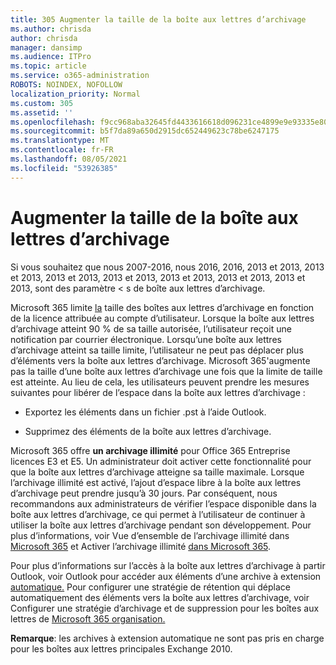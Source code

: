 ```yaml
---
title: 305 Augmenter la taille de la boîte aux lettres d’archivage
ms.author: chrisda
author: chrisda
manager: dansimp
ms.audience: ITPro
ms.topic: article
ms.service: o365-administration
ROBOTS: NOINDEX, NOFOLLOW
localization_priority: Normal
ms.custom: 305
ms.assetid: ''
ms.openlocfilehash: f9cc968aba32645fd4433616618d096231ce4899e9e93335e802af5c05524a79
ms.sourcegitcommit: b5f7da89a650d2915dc652449623c78be6247175
ms.translationtype: MT
ms.contentlocale: fr-FR
ms.lasthandoff: 08/05/2021
ms.locfileid: "53926385"
---
```

# <a name="increase-the-archive-mailbox-size"></a>Augmenter la taille de la boîte aux lettres d’archivage


Si vous souhaitez que nous 2007-2016, nous 2016, 2016, 2013 et 2013, 2013 et 2013, 2013 et 2013, 2013 et 2013, 2013 et 2013, 2013 et 2013, 2013 et 2013, sont des paramètre < s de boîte aux lettres d’archivage.

Microsoft 365 limite [la](https://docs.microsoft.com/office365/servicedescriptions/exchange-online-service-description/exchange-online-limits#mailbox-storage-limits) taille des boîtes aux lettres d’archivage en fonction de la licence attribuée au compte d’utilisateur. Lorsque la boîte aux lettres d’archivage atteint 90 % de sa taille autorisée, l’utilisateur reçoit une notification par courrier électronique. Lorsqu’une boîte aux lettres d’archivage atteint sa taille limite, l’utilisateur ne peut pas déplacer plus d’éléments vers la boîte aux lettres d’archivage. Microsoft 365'augmente pas la taille d’une boîte aux lettres d’archivage une fois que la limite de taille est atteinte. Au lieu de cela, les utilisateurs peuvent prendre les mesures suivantes pour libérer de l’espace dans la boîte aux lettres d’archivage :

- Exportez les éléments dans un fichier .pst à l’aide Outlook.

- Supprimez des éléments de la boîte aux lettres d’archivage.

Microsoft 365 offre **un archivage illimité** pour Office 365 Entreprise licences E3 et E5. Un administrateur doit activer cette fonctionnalité pour que la boîte aux lettres d’archivage atteigne sa taille maximale. Lorsque l’archivage illimité est activé, l’ajout d’espace libre à la boîte aux lettres d’archivage peut prendre jusqu’à 30 jours. Par conséquent, nous recommandons aux administrateurs de vérifier l’espace disponible dans la boîte aux lettres d’archivage, ce qui permet à l’utilisateur de continuer à utiliser la boîte aux lettres d’archivage pendant son développement. Pour plus d’informations, voir Vue d’ensemble de l’archivage illimité dans [Microsoft 365](https://docs.microsoft.com/microsoft-365/compliance/unlimited-archiving) et Activer l’archivage illimité [dans Microsoft 365](https://docs.microsoft.com/microsoft-365/compliance/enable-unlimited-archiving).

Pour plus d’informations sur l’accès à la boîte aux lettres d’archivage à partir Outlook, voir Outlook pour accéder aux éléments d’une archive à extension [automatique.](https://docs.microsoft.com/microsoft-365/compliance/unlimited-archiving#outlook-requirements-for-accessing-items-in-an-auto-expanded-archive) Pour configurer une stratégie de rétention qui déplace automatiquement des éléments vers la boîte aux lettres d’archivage, voir Configurer une stratégie d’archivage et de suppression pour les boîtes aux lettres de [Microsoft 365 organisation.](https://docs.microsoft.com/microsoft-365/compliance/set-up-an-archive-and-deletion-policy-for-mailboxes)

**Remarque**: les archives à extension automatique ne sont pas pris en charge pour les boîtes aux lettres principales Exchange 2010.
